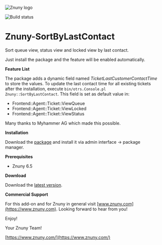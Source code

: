 ![Znuny logo](https://www.znuny.com/assets/images/logo_small.png)

![Build status](https://badge.proxy.znuny.com/Znuny4OTRS-SortByLastContact/rel-6_5)

Znuny-SortByLastContact
=======================

Sort queue view, status view and locked view by last contact.

Just install the package and the feature will be enabled automatically.

**Feature List**

The package adds a dynamic field named *TicketLastCustomerContactTime* to store the values.
To update the last contact time for all existing tickets after the installation, execute `bin/otrs.Console.pl Znuny::SortByLastContact`.
This field is set as default value in:
* Frontend::Agent::Ticket::ViewQueue
* Frontend::Agent::Ticket::ViewLocked
* Frontend::Agent::Ticket::ViewStatus

Many thanks to Myhammer AG which made this possible.

**Installation**

Download the [package](https://addons.znuny.com/api/addon_repos/public/2373/latest) and install it via admin interface -> package manager.

**Prerequisites**

- Znuny 6.5

**Download**

Download the [latest version](https://addons.znuny.com/api/addon_repos/public/2373/latest).

**Commercial Support**

For this add-on and for Znuny in general visit [www.znuny.com](https://www.znuny.com). Looking forward to hear from you!

Enjoy!

Your Znuny Team!

[https://www.znuny.com/](https://www.znuny.com/)
